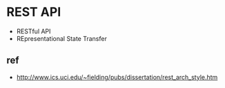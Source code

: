 # REST API
* RESTful API
* REpresentational State Transfer

## ref
* http://www.ics.uci.edu/~fielding/pubs/dissertation/rest_arch_style.htm
